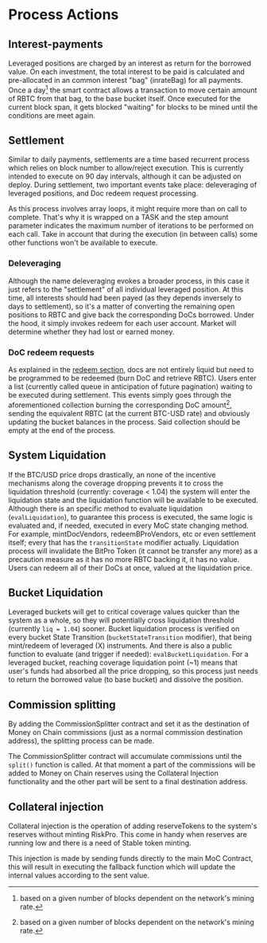 # Process Actions

## Interest-payments

Leveraged positions are charged by an interest as return for the borrowed value.
On each investment, the total interest to be paid is calculated and pre-allocated in an common interest "bag" (inrateBag) for all payments.
Once a day[^1] the smart contract allows a transaction to move certain amount of RBTC from that bag, to the base bucket itself.
Once executed for the current block span, it gets blocked "waiting" for blocks to be mined until the conditions are meet again.

[^1]: based on a given number of blocks dependent on the network's mining rate.

## Settlement

Similar to daily payments, settlements are a time based recurrent process which relies on block number to allow/reject execution. This is currently intended to execute on 90 day intervals, although it can be adjusted on deploy.
During settlement, two important events take place: deleveraging of leveraged positions, and Doc redeem request processing.

As this process involves array loops, it might require more than on call to complete. That's why it is wrapped on a TASK and the step amount parameter indicates the maximum number of iterations to be performed on each call. Take in account that during the execution (in between calls) some other functions won't be available to execute.

### Deleveraging

Although the name deleveraging evokes a broader process, in this case it just refers to the "settlement" of all individual leveraged position. At this time, all interests should had been payed (as they depends inversely to days to settlement), so it's a matter of converting the remaining open positions to RBTC and give back the corresponding DoCs borrowed. Under the hood, it simply invokes redeem for each user account. Market will determine whether they had lost or earned money.

### DoC redeem requests

As explained in the [redeem section](../integration/redeeming-docs.md), docs are not entirely liquid but need to be programmed to be redeemed (burn DoC and retrieve RBTC). Users enter a list (currently called queue in anticipation of future pagination) waiting to be executed during settlement.
This events simply goes through the aforementioned collection burning the corresponding DoC amount[^1], sending the equivalent RBTC (at the current BTC-USD rate) and obviously updating the bucket balances in the process.
Said collection should be empty at the end of the process.

[^1]: Note that the intended amount it's not validated until processing, so obviously that amount would only be fulfilled if the user actually owns that amount of DoCs. If he has less, all of them will be redeemed.

## System Liquidation

If the BTC/USD price drops drastically, an none of the incentive mechanisms along the coverage dropping prevents it to cross the liquidation threshold (currently: coverage < 1.04) the system will enter the liquidation state and the liquidation function will be available to be executed.
Although there is an specific method to evaluate liquidation (`evalLiquidation`), to guarantee this process is executed, the same logic is evaluated and, if needed, executed in every MoC state changing method. For example, mintDocVendors, redeemBProVendors, etc or even settlement itself; every that has the `transitionState` modifier actually.
Liquidation process will invalidate the BitPro Token (it cannot be transfer any more) as a precaution measure as it has no more RBTC backing it, it has no value. Users can redeem all of their DoCs at once, valued at the liquidation price.

## Bucket Liquidation

Leveraged buckets will get to critical coverage values quicker than the system as a whole, so they will potentially cross liquidation threshold (currently `liq = 1.04`) sooner.
Bucket liquidation process is verified on every bucket State Transition (`bucketStateTransition` modifier), that being mint/redeem of leveraged (X) instruments. And there is also a public function to evaluate (and trigger if needed): `evalBucketLiquidation`.
For a leveraged bucket, reaching coverage liquidation point (~1) means that user's funds had absorbed all the price dropping, so this process just needs to return the borrowed value (to base bucket) and dissolve the position.

## Commission splitting

By adding the CommissionSplitter contract and set it as the destination of Money on Chain commissions (just as a normal commission destination address), the splitting process can be made.

The CommissionSplitter contract will accumulate commissions until the `split()` function is called. At that moment a part of the commissions will be added to Money on Chain reserves using the Collateral Injection functionality and the other part will be sent to a final destination address.

## Collateral injection

Collateral injection is the operation of adding reserveTokens to the system's reserves without minting RiskPro. This come in handy when reserves are running low and there is a need of Stable token minting.

This injection is made by sending funds directly to the main MoC Contract, this will result in executing the fallback function which will update the internal values according to the sent value.
